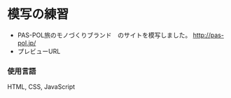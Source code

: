 # 模写の練習
* PAS-POL旅のモノづくりブランド　のサイトを模写しました。 http://pas-pol.jp/
* プレビューURL

### 使用言語
HTML, CSS, JavaScript
